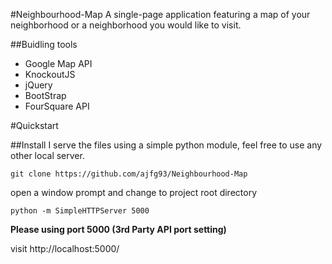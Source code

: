 #Neighbourhood-Map
A single-page application featuring a map of your neighborhood or a neighborhood you would like to visit. 

##Buidling tools
* Google Map API
* KnockoutJS
* jQuery
* BootStrap
* FourSquare API

#Quickstart

##Install
I serve the files using a simple python module, feel free to use any other local server.

```
git clone https://github.com/ajfg93/Neighbourhood-Map
```
open a window prompt and change to project root directory
```
python -m SimpleHTTPServer 5000
```
**Please using port 5000 (3rd Party API port setting)**

visit http://localhost:5000/